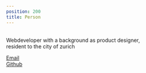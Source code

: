 ```yaml
---
position: 200
title: Person
---
```


<br>Webdeveloper with a background as product designer,  
resident to the city of zurich

<a href="&#x6D;&#x61;&#x69;&#x6C;&#x74;&#x6F;&#x3A;&#x6A;&#x65;&#x6E;&#x74;&#x65;&#x72;&#x61;&#x6C;&#x65;&#x78;&#x40;&#x67;&#x6D;&#x61;&#x69;&#x6C;&#x2E;&#x63;&#x6F;&#x6D;&#x3F;&#x73;&#x75;&#x62;&#x6A;&#x65;&#x63;&#x74;&#x3D;&#x48;&#x41;&#x49;&#x20;&#x41;&#x4C;&#x45;&#x58;&#x21;">Email</a>  
<a href="https://github.com/AlexJenter">Github</a>


